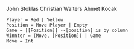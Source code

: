 John Stoklas
Christian Walters
Ahmet Kocak

```
Player = Red | Yellow
Position = Move Player | Empty
Game = [[Position]] --[position] is by column
Winnter = (Move, [Position]) | Game
Move = Int
```
